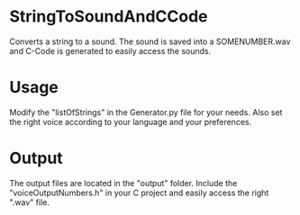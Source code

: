 # StringToSoundAndCCode
Converts a string to a sound. The sound is saved into a SOMENUMBER.wav and C-Code is generated to easily access the sounds.

# Usage
Modify the "listOfStrings" in the Generator.py file for your needs. Also set the right voice according to your language and your preferences.

# Output
The output files are located in the "output" folder. Include the "voiceOutputNumbers.h" in your C project and easily access the right ".wav" file.
